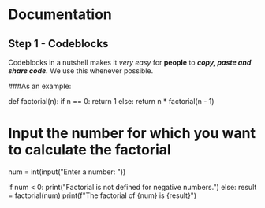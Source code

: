 # Documentation

## Step 1 - Codeblocks

Codeblocks in a nutshell makes it *very easy* for **people** to ***copy, paste and share code.*** We use this whenever possible.

###As an example:

def factorial(n):
    if n == 0:
        return 1
    else:
        return n * factorial(n - 1)

# Input the number for which you want to calculate the factorial
num = int(input("Enter a number: "))

if num < 0:
    print("Factorial is not defined for negative numbers.")
else:
    result = factorial(num)
    print(f"The factorial of {num} is {result}")
